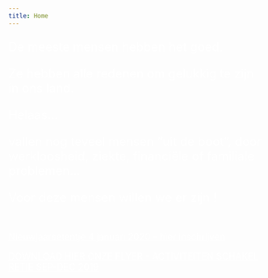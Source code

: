 ```yaml
---
title: Home
---
```

<FONT SIZE="+2" COLOR="#FFFFFF" FACE="">

De meeste mensen hebben het goed. <br>

Ze hebben alle redenen om gelukkig te zijn in ons land.<br>

Helaas…<br>

vallen nog teveel mensen “uit de boot”, door werkloosheid, ziekte, financiële of familiale problemen…<br>

Voor deze mensen willen we er zijn ! <br><br>

</FONT>

<FONT SIZE="+1" COLOR="#FFFFFF" FACE="">

<a href="https://www.cognitoforms.com/SchakelRetie/AanvraagInschrijvingActiviteitSchakelRetie" style="color: #FFFFFF" target="_blank">Nieuwjaarsetentje 4 januari 2020 - hier inschrijven</a>

<a href="https://github.com/bartdw/schakelretie/raw/master/190729%20Flyer%20en%20agenda.pdf" style="color: #FFFFFF" target="_blank">DOWNLOAD HIER ONZE FLYER - ACTIVITEITEN SCHAKEL RETIE SEP-DEC 2019</a>

</FONT>
